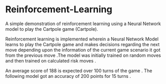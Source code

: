 # Reinforcement-Learning
A simple demonstration of reinforcement learning using a Neural Network model to play the Cartpole game (Cartpole).

Reinforcement learning is implemented wherein a Neural Network Model learns to play the Cartpole game and makes decisions regarding the next move depending upon the information of the current game scenario it got from the previous move .The model was initially trained on random moves and then trained on calculated risk moves .


An average score of 188 is expected over 100 turns of the game . The following model got an accuracy of 200 points for 15 turns .
